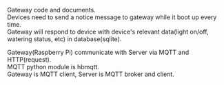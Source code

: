 Gateway code and documents.   
Devices need to send a notice message to gateway while it boot up every time.   
Gateway will respond to device with device's relevant data(light on/off, watering status, etc) in database(sqlite).  

Gateway(Raspberry Pi) communicate with Server via MQTT and HTTP(request).  
MQTT python module is hbmqtt.   
Gateway is MQTT client, Server is MQTT broker and client.  



